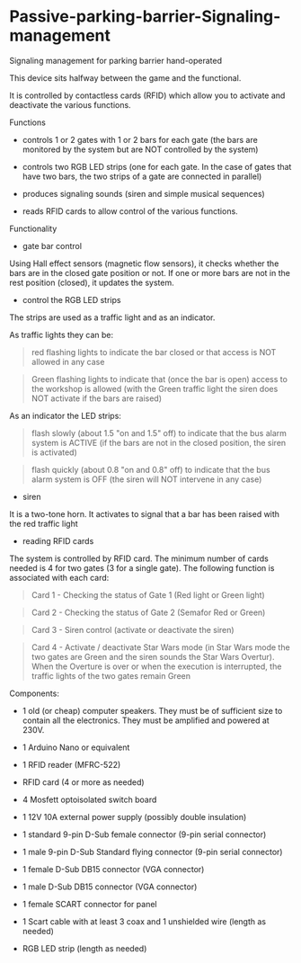 # Passive-parking-barrier-Signaling-management
 Signaling management for parking barrier hand-operated

This device sits halfway between the game and the functional.

It is controlled by contactless cards (RFID) which allow you to activate and deactivate the various functions.

Functions

- controls 1 or 2 gates with 1 or 2 bars for each gate (the bars are monitored by the system but are NOT controlled by the system)

- controls two RGB LED strips (one for each gate. In the case of gates that have two bars, the two strips of a gate are connected in parallel)

- produces signaling sounds (siren and simple musical sequences)

- reads RFID cards to allow control of the various functions.

Functionality

- gate bar control

Using Hall effect sensors (magnetic flow sensors), it checks whether the bars are in the closed gate position or not.
If one or more bars are not in the rest position (closed), it updates the system.

- control the RGB LED strips

The strips are used as a traffic light and as an indicator.

As traffic lights they can be:

> red flashing lights to indicate the bar closed or that access is NOT allowed in any case

> Green flashing lights to indicate that (once the bar is open) access to the workshop is allowed (with the Green traffic light the siren does NOT activate if the bars are raised)

As an indicator the LED strips:

> flash slowly (about 1.5 "on and 1.5" off) to indicate that the bus alarm system is ACTIVE (if the bars are not in the closed position, the siren is activated)

> flash quickly (about 0.8 "on and 0.8" off) to indicate that the bus alarm system is OFF (the siren will NOT intervene in any case)

- siren

It is a two-tone horn. It activates to signal that a bar has been raised with the red traffic light

- reading RFID cards

The system is controlled by RFID card. The minimum number of cards needed is 4 for two gates (3 for a single gate). The following function is associated with each card:

> Card 1 - Checking the status of Gate 1 (Red light or Green light)

> Card 2 - Checking the status of Gate 2 (Semafor Red or Green)

> Card 3 - Siren control (activate or deactivate the siren)

> Card 4 - Activate / deactivate Star Wars mode (in Star Wars mode the two gates are Green and the siren sounds the Star Wars Overtur). When the Overture is over or when the execution is interrupted, the traffic lights of the two gates remain Green

Components:

- 1 old (or cheap) computer speakers. They must be of sufficient size to contain all the electronics. They must be amplified and powered at 230V.

- 1 Arduino Nano or equivalent

- 1 RFID reader (MFRC-522)

- RFID card (4 or more as needed)

- 4 Mosfett optoisolated switch board

- 1 12V 10A external power supply (possibly double insulation)

- 1 standard 9-pin D-Sub female connector (9-pin serial connector)

- 1 male 9-pin D-Sub Standard flying connector (9-pin serial connector)

- 1 female D-Sub DB15 connector (VGA connector)

- 1 male D-Sub DB15 connector (VGA connector)

- 1 female SCART connector for panel

- 1 Scart cable with at least 3 coax and 1 unshielded wire (length as needed)

- RGB LED strip (length as needed)
